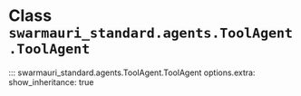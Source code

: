 # Class `swarmauri_standard.agents.ToolAgent.ToolAgent`

::: swarmauri_standard.agents.ToolAgent.ToolAgent
    options.extra:
      show_inheritance: true

